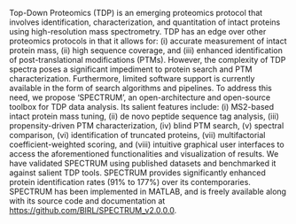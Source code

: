 Top-Down Proteomics (TDP) is an emerging proteomics protocol that involves identification, characterization, and quantitation of intact proteins using high-resolution mass spectrometry. TDP has an edge over other proteomics protocols in that it allows for: (i) accurate measurement of intact protein mass, (ii) high sequence coverage, and (iii) enhanced identification of post-translational modifications (PTMs). However, the complexity of TDP spectra poses a significant impediment to protein search and PTM characterization. Furthermore, limited software support is currently available in the form of search algorithms and pipelines. To address this need, we propose ‘SPECTRUM’, an open-architecture and open-source toolbox for TDP data analysis. Its salient features include: (i) MS2-based intact protein mass tuning, (ii) de novo peptide sequence tag analysis, (iii) propensity-driven PTM characterization, (iv) blind PTM search, (v) spectral comparison, (vi) identification of truncated proteins, (vii) multifactorial coefficient-weighted scoring, and (viii) intuitive graphical user interfaces to access the aforementioned functionalities and visualization of results. We have validated SPECTRUM using published datasets and benchmarked it against salient TDP tools. SPECTRUM provides significantly enhanced protein identification rates (91% to 177%) over its contemporaries. SPECTRUM has been implemented in MATLAB, and is freely available along with its source code and documentation at https://github.com/BIRL/SPECTRUM_v2.0.0.0.
